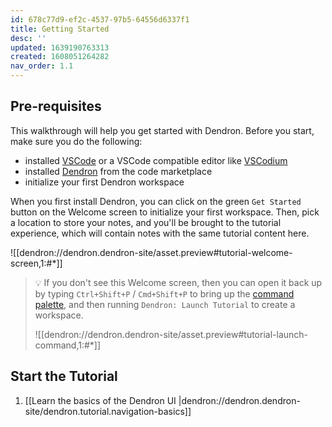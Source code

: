 ```yaml
---
id: 678c77d9-ef2c-4537-97b5-64556d6337f1
title: Getting Started
desc: ''
updated: 1639190763313
created: 1608051264282
nav_order: 1.1
---
```


## Pre-requisites

This walkthrough will help you get started with Dendron. Before you start, make sure you do the following:
- installed [VSCode](https://code.visualstudio.com/download) or a VSCode compatible editor like [VSCodium](https://vscodium.com/)
- installed [Dendron](https://link.dendron.so/vscode) from the code marketplace
- initialize your first Dendron workspace

When you first install Dendron, you can click on the green `Get Started` button on the Welcome screen to initialize your first workspace. Then, pick a location to store your notes, and you'll be brought to the tutorial experience, which will contain notes with the same tutorial content here.

![[dendron://dendron.dendron-site/asset.preview#tutorial-welcome-screen,1:#*]]

> 💡 If you don't see this Welcome screen, then you can open it back up by typing `Ctrl+Shift+P` / `Cmd+Shift+P` to bring up the [command palette](https://code.visualstudio.com/docs/getstarted/userinterface#_command-palette), and then running `Dendron: Launch Tutorial` to create a workspace.
>
> ![[dendron://dendron.dendron-site/asset.preview#tutorial-launch-command,1:#*]]

## Start the Tutorial

1. [[Learn the basics of the Dendron UI |dendron://dendron.dendron-site/dendron.tutorial.navigation-basics]]


